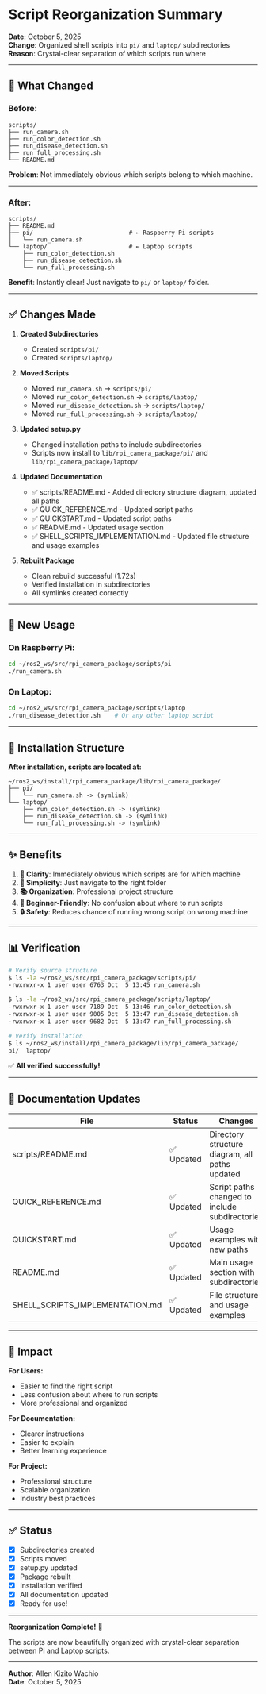 # Script Reorganization Summary

**Date**: October 5, 2025  
**Change**: Organized shell scripts into `pi/` and `laptop/` subdirectories  
**Reason**: Crystal-clear separation of which scripts run where

---

## 🎯 What Changed

### **Before:**

```
scripts/
├── run_camera.sh
├── run_color_detection.sh
├── run_disease_detection.sh
├── run_full_processing.sh
└── README.md
```

**Problem**: Not immediately obvious which scripts belong to which machine.

---

### **After:**

```
scripts/
├── README.md
├── pi/                           # ← Raspberry Pi scripts
│   └── run_camera.sh
└── laptop/                       # ← Laptop scripts
    ├── run_color_detection.sh
    ├── run_disease_detection.sh
    └── run_full_processing.sh
```

**Benefit**: Instantly clear! Just navigate to `pi/` or `laptop/` folder.

---

## ✅ Changes Made

1. **Created Subdirectories**

   - Created `scripts/pi/`
   - Created `scripts/laptop/`

2. **Moved Scripts**

   - Moved `run_camera.sh` → `scripts/pi/`
   - Moved `run_color_detection.sh` → `scripts/laptop/`
   - Moved `run_disease_detection.sh` → `scripts/laptop/`
   - Moved `run_full_processing.sh` → `scripts/laptop/`

3. **Updated setup.py**

   - Changed installation paths to include subdirectories
   - Scripts now install to `lib/rpi_camera_package/pi/` and `lib/rpi_camera_package/laptop/`

4. **Updated Documentation**

   - ✅ scripts/README.md - Added directory structure diagram, updated all paths
   - ✅ QUICK_REFERENCE.md - Updated script paths
   - ✅ QUICKSTART.md - Updated script paths
   - ✅ README.md - Updated usage section
   - ✅ SHELL_SCRIPTS_IMPLEMENTATION.md - Updated file structure and usage examples

5. **Rebuilt Package**
   - Clean rebuild successful (1.72s)
   - Verified installation in subdirectories
   - All symlinks created correctly

---

## 📍 New Usage

### **On Raspberry Pi:**

```bash
cd ~/ros2_ws/src/rpi_camera_package/scripts/pi
./run_camera.sh
```

### **On Laptop:**

```bash
cd ~/ros2_ws/src/rpi_camera_package/scripts/laptop
./run_disease_detection.sh    # Or any other laptop script
```

---

## 🎨 Installation Structure

**After installation, scripts are located at:**

```
~/ros2_ws/install/rpi_camera_package/lib/rpi_camera_package/
├── pi/
│   └── run_camera.sh -> (symlink)
└── laptop/
    ├── run_color_detection.sh -> (symlink)
    ├── run_disease_detection.sh -> (symlink)
    └── run_full_processing.sh -> (symlink)
```

---

## ✨ Benefits

1. **🎯 Clarity**: Immediately obvious which scripts are for which machine
2. **🚀 Simplicity**: Just navigate to the right folder
3. **📚 Organization**: Professional project structure
4. **👥 Beginner-Friendly**: No confusion about where to run scripts
5. **🔒 Safety**: Reduces chance of running wrong script on wrong machine

---

## 📊 Verification

```bash
# Verify source structure
$ ls -la ~/ros2_ws/src/rpi_camera_package/scripts/pi/
-rwxrwxr-x 1 user user 6763 Oct  5 13:45 run_camera.sh

$ ls -la ~/ros2_ws/src/rpi_camera_package/scripts/laptop/
-rwxrwxr-x 1 user user 7189 Oct  5 13:46 run_color_detection.sh
-rwxrwxr-x 1 user user 9005 Oct  5 13:47 run_disease_detection.sh
-rwxrwxr-x 1 user user 9682 Oct  5 13:47 run_full_processing.sh

# Verify installation
$ ls ~/ros2_ws/install/rpi_camera_package/lib/rpi_camera_package/
pi/  laptop/
```

✅ **All verified successfully!**

---

## 📝 Documentation Updates

| File                            | Status     | Changes                                        |
| ------------------------------- | ---------- | ---------------------------------------------- |
| scripts/README.md               | ✅ Updated | Directory structure diagram, all paths updated |
| QUICK_REFERENCE.md              | ✅ Updated | Script paths changed to include subdirectories |
| QUICKSTART.md                   | ✅ Updated | Usage examples with new paths                  |
| README.md                       | ✅ Updated | Main usage section with subdirectories         |
| SHELL_SCRIPTS_IMPLEMENTATION.md | ✅ Updated | File structure and usage examples              |

---

## 🚀 Impact

**For Users:**

- Easier to find the right script
- Less confusion about where to run scripts
- More professional and organized

**For Documentation:**

- Clearer instructions
- Easier to explain
- Better learning experience

**For Project:**

- Professional structure
- Scalable organization
- Industry best practices

---

## ✅ Status

- [x] Subdirectories created
- [x] Scripts moved
- [x] setup.py updated
- [x] Package rebuilt
- [x] Installation verified
- [x] All documentation updated
- [x] Ready for use!

---

**Reorganization Complete!** 🎉

The scripts are now beautifully organized with crystal-clear separation between Pi and Laptop scripts.

---

**Author**: Allen Kizito Wachio  
**Date**: October 5, 2025
